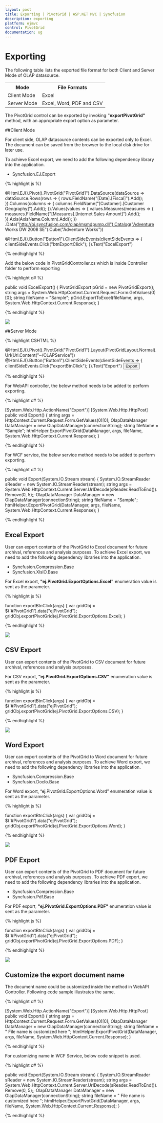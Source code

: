 ```yaml
---
layout: post
title: Exporting | PivotGrid | ASP.NET MVC | Syncfusion
description: exporting
platform: ejmvc
control: PivotGrid
documentation: ug
---
```


# Exporting

The following table lists the exported file format for both Client and Server Mode of OLAP datasource.

<table>
<tr>
<th>
Mode
</th>
<th>
File Formats
</th>
</tr>
<tr>
<td>
Client Mode
</td>
<td>
Excel
</td>
</tr>
<tr>
<td>
Server Mode
</td>
<td>
Excel, Word, PDF and CSV
</td>
</tr>
</table>

The PivotGrid control can be exported by invoking **"exportPivotGrid"** method, with an appropriate export option as parameter.

##Client Mode

For client side, OLAP datasource contents can be exported only to Excel. The document can be saved from the browser to the local disk drive for later use.

To achieve Excel export, we need to add the following dependency library into the application.

* Syncfusion.EJ.Export

{% highlight js %}

@Html.EJ().Pivot().PivotGrid("PivotGrid1").DataSource(dataSource => dataSource.Rows(rows => { rows.FieldName("[Date].[Fiscal]").Add(); }).Columns(columns => { columns.FieldName("[Customer].[Customer Geography]").Add(); }).Values(values => { values.Measures(measures => { measures.FieldName("[Measures].[Internet Sales Amount]").Add(); }).Axis(AxisName.Column).Add(); })
.Data("http://bi.syncfusion.com/olap/msmdpump.dll").Catalog("Adventure Works DW 2008 SE").Cube("Adventure Works"))

@Html.EJ().Button("Button1").ClientSideEvents(clientSideEvents => { clientSideEvents.Click("btnExportClick"); }).Text("ExcelExport")


<script type="text/javascript">
    function btnExportClick(args) {
        var gridObj = $('#PivotGrid1').data("ejPivotGrid");
        gridObj.exportPivotGrid("ExcelExport");
    }
</script>

{% endhighlight %}


Add the below code in PivotGridController.cs which is inside Controller folder to perform exporting

{% highlight c# %}

public void ExcelExport() {
    PivotGridExport pGrid = new PivotGridExport();
    string args = System.Web.HttpContext.Current.Request.Form.GetValues(0)[0];
    string fileName = "Sample";
    pGrid.ExportToExcel(fileName, args, System.Web.HttpContext.Current.Response);
}

{% endhighlight %}


![](Exporting_images/OlapClientmode.png)


##Server Mode

{% highlight CSHTML %}

@Html.EJ().Pivot().PivotGrid("PivotGrid1").Layout(PivotGridLayout.Normal).Url(Url.Content("~/OLAPService"))
@Html.EJ().Button("Button1").ClientSideEvents(clientSideEvents => { clientSideEvents.Click("exportBtnClick"); }).Text("Export")
<button id="ExportBtn">Export</button>
<script type="text/javascript">
    function exportBtnClick(args) {
        var gridObj = $('#PivotGrid1').data("ejPivotGrid");
        //Provide an appropriate export option as parameter.
        gridObj.exportPivotGrid(ej.PivotGrid.ExportOptions.Excel);
    }
</script>
                                        

{% endhighlight %}

For WebAPI controller, the below method needs to be added to perform exporting.

{% highlight c# %}

[System.Web.Http.ActionName("Export")]
[System.Web.Http.HttpPost]
public void Export() {
    string args = HttpContext.Current.Request.Form.GetValues(0)[0];
    OlapDataManager DataManager = new OlapDataManager(connectionString);
    string fileName = "Sample";
    htmlHelper.ExportPivotGrid(DataManager, args, fileName, System.Web.HttpContext.Current.Response);
}

{% endhighlight %}

For WCF service, the below service method needs to be added to perform exporting.

{% highlight c# %}

public void Export(System.IO.Stream stream) {
    System.IO.StreamReader sReader = new System.IO.StreamReader(stream);
    string args = System.Web.HttpContext.Current.Server.UrlDecode(sReader.ReadToEnd()).Remove(0, 5);;
    OlapDataManager DataManager = new OlapDataManager(connectionString);
    string fileName = "Sample";
    htmlHelper.ExportPivotGrid(DataManager, args, fileName, System.Web.HttpContext.Current.Response);
}

{% endhighlight %}

## Excel Export

User can export contents of the PivotGrid to Excel document for future archival, references and analysis purposes. To achieve Excel export, we need to add the following dependency libraries into the application.

* Syncfusion.Compression.Base
* Syncfusion.XlsIO.Base

For Excel export, **"ej.PivotGrid.ExportOptions.Excel"** enumeration value is sent as the parameter.

{% highlight js %}

function exportBtnClick(args) {
    var gridObj = $('#PivotGrid1').data("ejPivotGrid");
    gridObj.exportPivotGrid(ej.PivotGrid.ExportOptions.Excel);
}

{% endhighlight %}  

![](Exporting_images/excelexport.png)

## CSV Export
User can export contents of the PivotGrid to CSV document for future archival, references and analysis purposes.

For CSV export, **"ej.PivotGrid.ExportOptions.CSV"** enumeration value is sent as the parameter.

{% highlight js %}

function exportBtnClick(args) {
    var gridObj = $('#PivotGrid1').data("ejPivotGrid");
    gridObj.exportPivotGrid(ej.PivotGrid.ExportOptions.CSV);
}

{% endhighlight %} 

![](Exporting_images/csvexport.png)

## Word Export
User can export contents of the PivotGrid to Word document for future archival, references and analysis purposes. To achieve Word export, we need to add the following dependency libraries into the application.

* Syncfusion.Compression.Base
* Syncfusion.DocIo.Base

For Word export, “ej.PivotGrid.ExportOptions.Word” enumeration value is sent as the parameter.  

{% highlight js %}

function exportBtnClick(args) {
    var gridObj = $('#PivotGrid1').data("ejPivotGrid");
    gridObj.exportPivotGrid(ej.PivotGrid.ExportOptions.Word);
}

{% endhighlight %} 

![](Exporting_images/wordexport1.png)

## PDF Export
User can export contents of the PivotGrid to PDF document for future archival, references and analysis purposes. To achieve PDF export, we need to add the following dependency libraries into the application.

* Syncfusion.Compression.Base
* Syncfusion.Pdf.Base

For PDF export, **"ej.PivotGrid.ExportOptions.PDF"** enumeration value is sent as the parameter. 

{% highlight js %}

function exportBtnClick(args) {
    var gridObj = $('#PivotGrid1').data("ejPivotGrid");
    gridObj.exportPivotGrid(ej.PivotGrid.ExportOptions.PDF);
}

{% endhighlight %} 

![](Exporting_images/pdfexport.png)


## Customize the export document name

The document name could be customized inside the method in WebAPI Controller. Following code sample illustrates the same.

{% highlight c# %}

[System.Web.Http.ActionName("Export")]
[System.Web.Http.HttpPost]
public void Export() {
    string args = HttpContext.Current.Request.Form.GetValues(0)[0];
    OlapDataManager DataManager = new OlapDataManager(connectionString);
    string fileName = " File name is customized here ";
    htmlHelper.ExportPivotGrid(DataManager, args, fileName, System.Web.HttpContext.Current.Response);
}

{% endhighlight %}

For customizing name in WCF Service, below code snippet is used.

{% highlight c# %}

public void Export(System.IO.Stream stream) {
    System.IO.StreamReader sReader = new System.IO.StreamReader(stream);
    string args = System.Web.HttpContext.Current.Server.UrlDecode(sReader.ReadToEnd()).Remove(0, 5);;
    OlapDataManager DataManager = new OlapDataManager(connectionString);
    string fileName = " File name is customized here ";
    htmlHelper.ExportPivotGrid(DataManager, args, fileName, System.Web.HttpContext.Current.Response);
}

{% endhighlight %}


